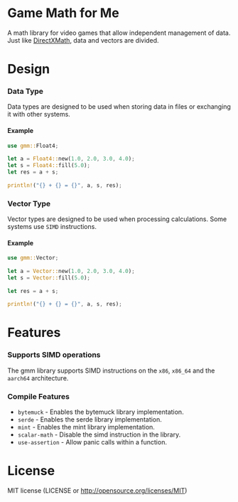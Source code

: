 # Game Math for Me
A math library for video games that allow independent management of data.
Just like [DirectXMath](https://github.com/microsoft/DirectXMath), data and vectors are divided.

# Design
### Data Type
Data types are designed to be used when storing data in files or exchanging it with other systems.

#### Example
```rust
use gmm::Float4;
 
let a = Float4::new(1.0, 2.0, 3.0, 4.0);
let s = Float4::fill(5.0);
let res = a + s;
 
println!("{} + {} = {}", a, s, res);
```

### Vector Type
Vector types are designed to be used when processing calculations.
Some systems use `SIMD` instructions.

#### Example
```rust
use gmm::Vector;
 
let a = Vector::new(1.0, 2.0, 3.0, 4.0);
let s = Vector::fill(5.0);
 
let res = a + s;
 
println!("{} + {} = {}", a, s, res);
```


# Features
### Supports SIMD operations
The gmm library supports SIMD instructions on the `x86`, `x86_64` and the `aarch64` architecture.

### Compile Features
- `bytemuck` - Enables the bytemuck library implementation.
- `serde` - Enables the serde library implementation.
- `mint` - Enables the mint library implementation.
- `scalar-math` - Disable the simd instruction in the library.
- `use-assertion` - Allow panic calls within a function.

# License
MIT license (LICENSE or http://opensource.org/licenses/MIT)
